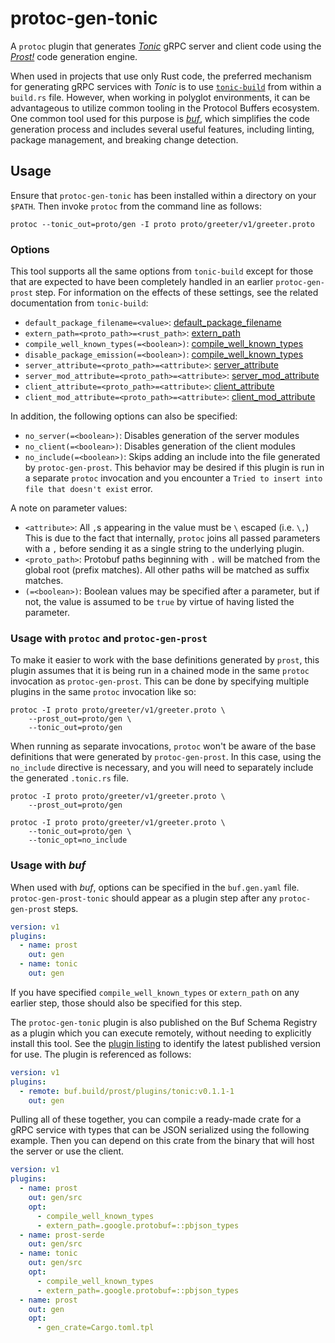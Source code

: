 # protoc-gen-tonic

A `protoc` plugin that generates _[Tonic]_ gRPC server and client code using
the _[Prost!]_ code generation engine.

[Tonic]: https://github.com/hyperium/tonic
[Prost!]: https://github.com/tokio-rs/prost

When used in projects that use only Rust code, the preferred mechanism for
generating gRPC services with _Tonic_ is to use [`tonic-build`] from
within a `build.rs` file. However, when working in polyglot environments,
it can be advantageous to utilize common tooling in the Protocol Buffers
ecosystem. One common tool used for this purpose is _[buf]_, which simplifies
the code generation process and includes several useful features, including
linting, package management, and breaking change detection.

[`tonic-build`]: https://docs.rs/tonic-build
[buf]: https://buf.build

## Usage

Ensure that `protoc-gen-tonic` has been installed within a directory on your
`$PATH`. Then invoke `protoc` from the command line as follows:

```shell
protoc --tonic_out=proto/gen -I proto proto/greeter/v1/greeter.proto
```

### Options

This tool supports all the same options from `tonic-build` except for those
that are expected to have been completely handled in an earlier
`protoc-gen-prost` step. For information on the effects of these settings,
see the related documentation from `tonic-build`:

* `default_package_filename=<value>`: [default_package_filename](https://docs.rs/prost-build/latest/prost_build/struct.Config.html#method.default_package_filename)
* `extern_path=<proto_path>=<rust_path>`:  [extern_path](https://docs.rs/prost-build/latest/prost_build/struct.Config.html#method.extern_path)
* `compile_well_known_types(=<boolean>)`: [compile_well_known_types](https://docs.rs/prost-build/latest/prost_build/struct.Config.html#method.compile_well_known_types)
* `disable_package_emission(=<boolean>)`: [compile_well_known_types](https://docs.rs/tonic-build/latest/tonic_build/struct.Builder.html#method.disable_package_emission)
* `server_attribute=<proto_path>=<attribute>`: [server_attribute](https://docs.rs/tonic-build/latest/tonic_build/struct.Builder.html#method.server_attribute)
* `server_mod_attribute=<proto_path>=<attribute>`: [server_mod_attribute](https://docs.rs/tonic-build/latest/tonic_build/struct.Builder.html#method.server_mod_attribute)
* `client_attribute=<proto_path>=<attribute>`: [client_attribute](https://docs.rs/tonic-build/latest/tonic_build/struct.Builder.html#method.client_attribute)
* `client_mod_attribute=<proto_path>=<attribute>`: [client_mod_attribute](https://docs.rs/tonic-build/latest/tonic_build/struct.Builder.html#method.client_mod_attribute)

In addition, the following options can also be specified:

* `no_server(=<boolean>)`: Disables generation of the server modules
* `no_client(=<boolean>)`: Disables generation of the client modules
* `no_include(=<boolean>)`:  Skips adding an include into the file generated
  by `protoc-gen-prost`. This behavior may be desired if this plugin is run
  in a separate `protoc` invocation and you encounter a `Tried to insert into
  file that doesn't exist` error.

A note on parameter values:

* `<attribute>`: All `,`s appearing in the value must be `\` escaped
  (i.e. `\,`) This is due to the fact that internally, `protoc` joins all
  passed parameters with a `,` before sending it as a single string to the
  underlying plugin.
* `<proto_path>`: Protobuf paths beginning with `.` will be matched from the
  global root (prefix matches). All other paths will be matched as suffix
  matches.
* `(=<boolean>)`: Boolean values may be specified after a parameter, but if
  not, the value is assumed to be `true` by virtue of having listed the
  parameter.

### Usage with `protoc` and `protoc-gen-prost`

To make it easier to work with the base definitions generated by `prost`,
this plugin assumes that it is being run in a chained mode in the same
`protoc` invocation as `protoc-gen-prost`. This can be done by specifying
multiple plugins in the same `protoc` invocation like so:

```shell
protoc -I proto proto/greeter/v1/greeter.proto \
    --prost_out=proto/gen \
    --tonic_out=proto/gen
```

When running as separate invocations, `protoc` won't be aware of the
base definitions that were generated by `protoc-gen-prost`. In this case,
using the `no_include` directive is necessary, and you will need to
separately include the generated `.tonic.rs` file.

```shell
protoc -I proto proto/greeter/v1/greeter.proto \
    --prost_out=proto/gen

protoc -I proto proto/greeter/v1/greeter.proto \
    --tonic_out=proto/gen \
    --tonic_opt=no_include
```

### Usage with _buf_

When used with _buf_, options can be specified in the `buf.gen.yaml` file.
`protoc-gen-prost-tonic` should appear as a plugin step after any
`protoc-gen-prost` steps.

```yaml
version: v1
plugins:
  - name: prost
    out: gen
  - name: tonic
    out: gen
```

If you have specified `compile_well_known_types` or `extern_path` on any
earlier step, those should also be specified for this step.

The `protoc-gen-tonic` plugin is also published on the Buf Schema Registry as
a plugin which you can execute remotely, without needing to explicitly install
this tool. See the [plugin listing][1] to identify the latest published version
for use. The plugin is referenced as follows:

[1]: https://buf.build/prost/plugins/tonic

```yaml
version: v1
plugins:
  - remote: buf.build/prost/plugins/tonic:v0.1.1-1
    out: gen
```

Pulling all of these together, you can compile a ready-made crate for a gRPC
service with types that can be JSON serialized using the following example.
Then you can depend on this crate from the binary that will host the server
or use the client.

```yaml
version: v1
plugins:
  - name: prost
    out: gen/src
    opt:
      - compile_well_known_types
      - extern_path=.google.protobuf=::pbjson_types
  - name: prost-serde
    out: gen/src
  - name: tonic
    out: gen/src
    opt:
      - compile_well_known_types
      - extern_path=.google.protobuf=::pbjson_types
  - name: prost
    out: gen
    opt:
      - gen_crate=Cargo.toml.tpl
```
